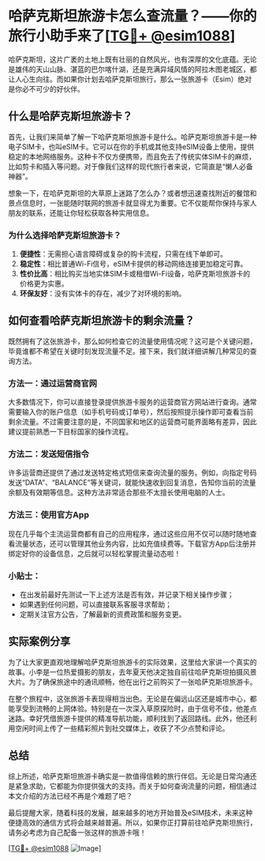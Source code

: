 # 哈萨克斯坦旅游卡怎么查流量？——你的旅行小助手来了[[TG💪+ @esim1088](https://t.me/s/esim1088)]

哈萨克斯坦，这片广袤的土地上既有壮丽的自然风光，也有深厚的文化底蕴。无论是雄伟的天山山脉、湛蓝的巴尔喀什湖，还是充满异域风情的阿拉木图老城区，都让人心生向往。而如果你计划去哈萨克斯坦旅行，那么一张旅游卡（Esim）绝对是你必不可少的好伙伴。

## 什么是哈萨克斯坦旅游卡？

首先，让我们来简单了解一下哈萨克斯坦旅游卡是什么。哈萨克斯坦旅游卡是一种电子SIM卡，也叫eSIM卡。它可以在你的手机或其他支持eSIM设备上使用，提供稳定的本地网络服务。这种卡不仅方便携带，而且免去了传统实体SIM卡的麻烦，比如剪卡和插入等问题。对于像我们这样的现代旅行者来说，它简直是“懒人必备神器”。

想象一下，在哈萨克斯坦的大草原上迷路了怎么办？或者想迅速查找附近的餐馆和景点信息时，一张能随时联网的旅游卡就显得尤为重要。它不仅能帮你保持与家人朋友的联系，还能让你轻松获取各种实用信息。

### 为什么选择哈萨克斯坦旅游卡？

1. **便捷性**：无需担心语言障碍或复杂的购卡流程，只需在线下单即可。
2. **稳定性**：相比普通Wi-Fi信号，eSIM卡提供的移动网络连接更加稳定可靠。
3. **性价比高**：相比购买当地实体SIM卡或租借Wi-Fi设备，哈萨克斯坦旅游卡的价格更为实惠。
4. **环保友好**：没有实体卡的存在，减少了对环境的影响。

## 如何查看哈萨克斯坦旅游卡的剩余流量？

既然拥有了这张旅游卡，那么如何检查它的流量使用情况呢？这可是个关键问题，毕竟谁都不希望在关键时刻发现流量不足。接下来，我们就详细讲解几种常见的查询方法。

### 方法一：通过运营商官网

大多数情况下，你可以直接登录提供旅游卡服务的运营商官方网站进行查询。通常需要输入你的账户信息（如手机号码或订单号），然后按照提示操作即可查看当前剩余流量。不过需要注意的是，不同国家和地区的运营商可能界面略有差异，因此建议提前熟悉一下目标国家的操作流程。

### 方法二：发送短信指令

许多运营商还提供了通过发送特定格式短信来查询流量的服务。例如，向指定号码发送“DATA”、“BALANCE”等关键词，就能快速收到回复消息，告知你当前的流量余额及有效期等信息。这种方法非常适合那些不太擅长使用电脑的人士。

### 方法三：使用官方App

现在几乎每个主流运营商都有自己的应用程序，通过这些应用不仅可以随时随地查看流量状态，还可以管理其他业务内容，比如充值续费等。下载官方App后注册并绑定好你的设备信息，之后就可以轻松掌握流量动态啦！

### 小贴士：

- 在出发前最好先测试一下上述方法是否有效，并记录下相关操作步骤；
- 如果遇到任何问题，可以直接联系客服寻求帮助；
- 定期关注官方公告，了解最新的资费政策和服务变更。

## 实际案例分享

为了让大家更直观地理解哈萨克斯坦旅游卡的实际效果，这里给大家讲一个真实的故事。小李是一位热爱摄影的朋友，去年夏天他决定独自前往哈萨克斯坦拍摄风景大片。为了确保旅途中的通讯顺畅，他在出行之前购买了一张哈萨克斯坦旅游卡。

在整个旅程中，这张旅游卡表现得相当出色。无论是在偏远山区还是城市中心，都能享受到流畅的上网体验。特别是在一次深入草原探险时，由于信号不佳，他差点迷路。幸好凭借旅游卡提供的精准导航功能，顺利找到了返回路线。此外，他还利用空闲时间上传了一些精彩照片到社交媒体上，收获了不少点赞和评论。

## 总结

综上所述，哈萨克斯坦旅游卡确实是一款值得信赖的旅行伴侣。无论是日常沟通还是紧急求助，它都能为你提供强大的支持。而关于如何查询流量的问题，相信通过本文介绍的方法已经不再是个难题了吧？

最后提醒大家，随着科技的发展，越来越多的地方开始普及eSIM技术，未来这种便捷高效的通信方式将会越来越普遍。所以，如果你正打算前往哈萨克斯坦旅行，请务必考虑为自己配备一张这样的旅游卡哦！

[[TG💪+ @esim1088](https://t.me/s/esim1088) ![Image](https://i.postimg.cc/4NQfJmqS/Snipaste-2025-05-13-00-14-12.png)]